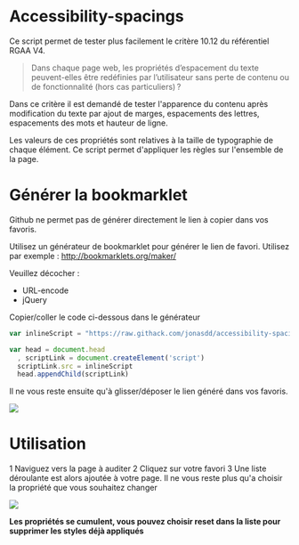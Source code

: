 # Accessibility-spacings

Ce script permet de tester plus facilement le critère 10.12 du référentiel RGAA V4.

> Dans chaque page web, les propriétés d’espacement du texte peuvent-elles être redéfinies par l’utilisateur sans perte de contenu ou de fonctionnalité (hors cas particuliers) ?

Dans ce critère il est demandé de tester l'apparence du contenu après modification du texte par ajout de marges, espacements des lettres, espacements des mots et hauteur de ligne.

Les valeurs de ces propriétés sont relatives à la taille de typographie de chaque élément. Ce script permet d'appliquer les règles sur l'ensemble de la page.

# Générer la bookmarklet

Github ne permet pas de générer directement le lien à copier dans vos favoris.

Utilisez un générateur de bookmarklet pour générer le lien de favori. Utilisez par exemple : http://bookmarklets.org/maker/

Veuillez décocher :

* URL-encode
* jQuery

Copier/coller le code ci-dessous dans le générateur
```javascript
var inlineScript = "https://raw.githack.com/jonasdd/accessibility-spacings/master/script.js";

var head = document.head
  , scriptLink = document.createElement('script')
  scriptLink.src = inlineScript
  head.appendChild(scriptLink)
```
Il ne vous reste ensuite qu'à glisser/déposer le lien généré dans vos favoris.

![](create-bookmarklet.gif)

# Utilisation

1 Naviguez vers la page à auditer
2 Cliquez sur votre favori
3 Une liste déroulante est alors ajoutée à votre page. Il ne vous reste plus qu'a choisir la propriété que vous souhaitez changer

![](use-bookmarklet.gif)

**Les propriétés se cumulent, vous pouvez choisir reset dans la liste pour supprimer les styles déjà appliqués**
